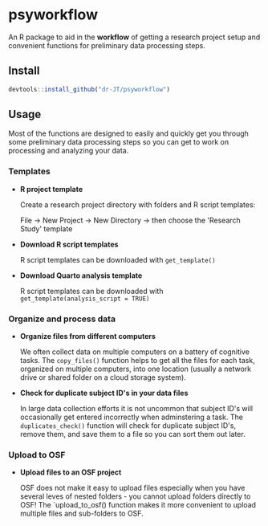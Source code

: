 # psyworkflow

An R package to aid in the **workflow** of getting a research project setup and convenient functions for preliminary data processing steps.

## Install

```r
devtools::install_github("dr-JT/psyworkflow")
```

## Usage

Most of the functions are designed to easily and quickly get you through some preliminary data processing steps so you can get to work on processing and analyzing your data.


### Templates

- **R project template**

    Create a research project directory with folders and R script templates:
    
    File -> New Project -> New Directory -> then choose the 'Research Study' template
    
- **Download R script templates**

    R script templates can be downloaded with `get_template()`
    
- **Download Quarto analysis template**

    R script templates can be downloaded with `get_template(analysis_script = TRUE)`
    
### Organize and process data

- **Organize files from different computers**

    We often collect data on multiple computers on a battery of cognitive tasks. The `copy_files()` function helps to get all the files for each task, organized on multiple computers, into one location (usually a network drive or shared folder on a cloud storage system). 

- **Check for duplicate subject ID's in your data files**

    In large data collection efforts it is not uncommon that subject ID's will occasionally get entered incorrectly when adminstering a task. The `duplicates_check()` function will check for duplicate subject ID's, remove them, and save them to a file so you can sort them out later. 
    
### Upload to OSF

- **Upload files to an OSF project**

    OSF does not make it easy to upload files especially when you have several leves of nested folders - you cannot upload folders directly to OSF! The `upload_to_osf() function makes it more convenient to upload multiple files and sub-folders to OSF.
    
